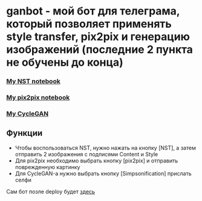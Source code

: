 # ganbot - мой бот для телеграма, который позволяет применять style transfer, pix2pix и генерацию изображений (последние 2 пункта не обучены до конца)
### [My NST notebook](https://colab.research.google.com/drive/1ASOWtY42q5enS1E3-fxhr7ESVlCFZdNU?usp=sharing)
### [My pix2pix notebook](https://colab.research.google.com/drive/1zCaa0Dwmdxpo7ANc8QrSHitH7pyLO2Wt?usp=sharing)
### [My CycleGAN](https://colab.research.google.com/drive/1zCaa0Dwmdxpo7ANc8QrSHitH7pyLO2Wt?usp=sharing)

## Функции
* Чтобы воспользоваться NST, нужно нажать на кнопку [NST], а затем отправить 2 изображения с подписями Content и Style
* Для pix2pix необходимо выбрать кнопку [pix2pix] и отправить поврежденную картинку
* Для CycleGAN-а нужно выбрать кнопку [Simpsonification] прислать селфи

Сам бот позле deploy будет [здесь](http://t.me/SimpsonifyGAN_bot)

